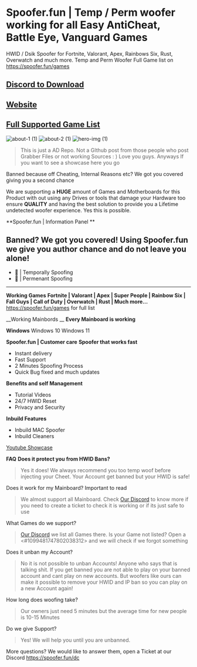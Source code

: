 # Spoofer.fun | Temp / Perm woofer working for all Easy AntiCheat, Battle Eye, Vanguard Games
HWID / Dsik Spoofer for Fortnite, Valorant, Apex, Rainbows Six, Rust, Overwatch and much more. Temp and Perm Woofer
Full Game list on https://spoofer.fun/games


## [Discord to Download](https://spoofer.fun/dc)
## [Website](https://spoofer.fun)
## [Full Supported Game List](https://spoofer.fun/games)
![about-1 (1)](https://github.com/spooferfun/hwid-spoofer/assets/72314825/1342078b-719f-4e36-85d0-c08cf0e00d9a)
![about-2 (1)](https://github.com/spooferfun/hwid-spoofer/assets/72314825/1aa98478-b752-41f7-b19c-723646cbc847)
![hero-img (1)](https://cdn.discordapp.com/attachments/1064234062216167455/1124429209092235335/image.png)

> This is just a AD Repo. Not a GIthub post from those people who post Grabber Files or not working Sources : ) Love you guys.
Anyways If you want to see a showcase here you go

Banned because off Cheating, Internal Reasons etc? We got you covered giving you a second chance 

We are supporting a **HUGE** amount of Games and Motherboards for this Product with out using any Drives or tools that damage your Hardware too ensure **QUALITY** and having the best solution to provide you a Lifetime undetected woofer experience. Yes this is possible.

**Spoofer.fun | Information Panel **

__Banned?__ We got you covered! Using Spoofer.fun we give you author chance and do not leave you alone! 
-----------------------
- :wrench: | Temporally Spoofing
- :wrench: | Permenant Spoofing
-----------------------
 
__Working Games__
**Fortnite | Valorant | Apex |  Super People |  Rainbow Six |  Fall Guys |  Call of Duty | Overwatch |  Rust | Much more...**
https://spoofer.fun/games for full list

__Working Mainbords __
 **Every Mainboard is working**

__Windows__
Windows 10
Windows 11

**Spoofer.fun | Customer care**
__Spoofer that works fast__
- Instant delivery
-  Fast Support
- 2 Minutes Spoofing Process
- Quick Bug fixed and much updates

__Benefits and self Management__
- Tutorial Videos
- 24/7 HWID Reset
- Privacy and Security

**Inbuild Features**
- Inbuild MAC Spoofer
- Inbuild Cleaners

[Youtube Showcase](https://www.youtube.com/watch?v=RZi_WbEZ_cE)

**FAQ** 
__Does it protect you from HWID Bans?__
> Yes it does! We always recommend you too temp woof before injecting your Cheet. Your Account get banned but your HWID is safe!

Does it work for my Mainboard?  Important to read
> We almost support all Mainboard. Check [Our Discord](https://spoofer.fun/dc) to know more if you need to create a ticket to check it is working or if its just safe to use

What Games do we support?
>  [Our Discord](https://spoofer.fun/dc) we list all Games there. Is your Game not listed? Open a <#1099481747802038312> and we will check if we forgot something

Does it unban my Account?
> No it is not possible to unban Accounts! Anyone who says that is talking shit. If you get banned you are not able to play on your banned account and cant play on new accounts. But woofers like ours can make it possible to remove your HWID and IP ban so you can play on a new Account again!

How long does woofing take?
> Our owners just need 5 minutes but the average time for new people is 10-15 Minutes

Do we give Support?
> Yes! We will help you until you are unbanned.

More questions? We would like to answer them, open a Ticket at our Discord https://spoofer.fun/dc

